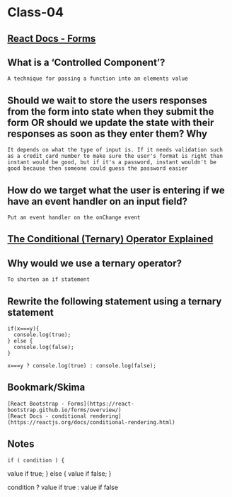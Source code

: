 # Class-04

## [React Docs - Forms](https://reactjs.org/docs/forms.html)

## What is a ‘Controlled Component’?

    A technique for passing a function into an elements value

## Should we wait to store the users responses from the form into state when they submit the form OR should we update the state with their responses as soon as they enter them? Why

    It depends on what the type of input is. If it needs validation such as a credit card number to make sure the user's format is right than instant would be good, but if it's a password, instant wouldn't be good because then someone could guess the password easier

## How do we target what the user is entering if we have an event handler on an input field?

    Put an event handler on the onChange event

## [The Conditional (Ternary) Operator Explained](https://codeburst.io/javascript-the-conditional-ternary-operator-explained-cac7218beeff)

## Why would we use a ternary operator?

    To shorten an if statement

## Rewrite the following statement using a ternary statement

    if(x===y){
      console.log(true);
    } else {
      console.log(false);
    }

    x===y ? console.log(true) : console.log(false);

## Bookmark/Skima

    [React Bootstrap - Forms](https://react-bootstrap.github.io/forms/overview/)
    [React Docs - conditional rendering](https://reactjs.org/docs/conditional-rendering.html)

## Notes

    if ( condition ) {
  value if true;
} else {
  value if false;
}

condition ? value if true : value if false
